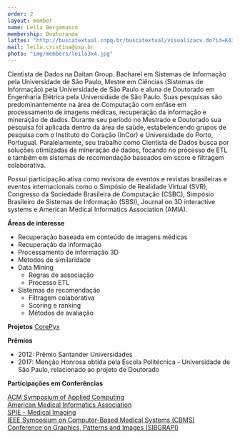 ```yaml
---
order: 2
layout: member
name: Leila Bergamasco
membership: Doutoranda
lattes: "http://buscatextual.cnpq.br/buscatextual/visualizacv.do?id=K4321413A6"
mail: leila.cristina@usp.br
photo: "img/members/leila3x4.jpg"
---
```


Cientista de Dados na Daitan Group. Bacharel em Sistemas de Informação pela Universidade de São Paulo, Mestre em Ciências (Sistemas de Informação) pela Universidade de São Paulo e aluna de Doutorado em Engenharia Elétrica pela Universidade de São Paulo. Suas pesquisas são predominantemente na área de Computação com enfâse em processamento de imagens médicas, recuperação da informação e mineração de dados. Durante seu período no Mestrado e Doutorado sua pesquisa foi aplicada dentro da área de saúde, estabelencendo grupos de pesquisa com o Instituto do Coração (InCor) e Universidade do Porto, Portugual. Paralelamente, seu trabalho como Cientista de Dados busca por soluções otimizadas de mineração de dados, focando no processo de ETL e também em sistemas de recomendação baseados em score e filtragem colaborativa. 

Possui participação ativa como revisora de eventos e revistas brasileiras e eventos internacionais como o Simpósio de Realidade Virtual (SVR), Congresso da Sociedade Brasileira de Computação (CSBC), Simpósio Brasileiro de Sistemas de Informação (SBSI), Journal on 3D interactive systems e American Medical Informatics Association (AMIA). 

**Áreas de interesse**

- Recuperação baseada em conteúdo de imagens médicas
- Recuperação da informação
- Processamento de informação 3D
- Métodos de similaridade
- Data Mining
  - Regras de associação
  - Processo ETL
- Sistemas de recomendação
  - Filtragem colaborativa
  - Scoring e ranking
  - Métodos de avaliação

**Projetos**
[CorePyx](CorePyx)

**Prêmios**
- 2012: Prêmio Santander Universidades
- 2017: Menção Honrosa obtida pela Escola Politécnica - Universidade de São Paulo, relacionado ao projeto de Doutorado

**Participações em Conferências**

[ACM Symposium of Applied Computing](SAC) <br/>
[American Medical Informatics Association](AMIA)<br/>
[SPIE - Medical Imaging](SPIE)<br/>
[IEEE Symposium on Computer-Based Medical Systems (CBMS)](CBMS)<br/>
[Conference on Graphics, Patterns and Images (SIBGRAPI)](SIBGRAPI)<br/>

